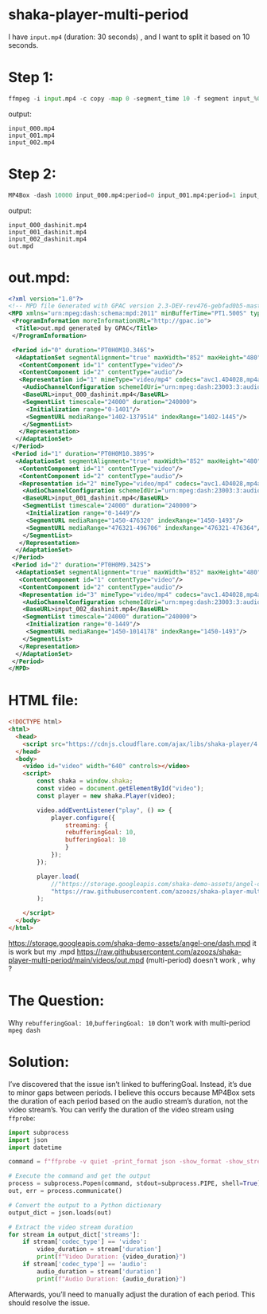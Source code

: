 # shaka-player-multi-period
I have `input.mp4` (duration: 30 seconds) , and I want to split it based on 10 seconds.
# Step 1:
```python
ffmpeg -i input.mp4 -c copy -map 0 -segment_time 10 -f segment input_%03d.mp4
```
output:
```
input_000.mp4
input_001.mp4
input_002.mp4
```

# Step 2:
```python
MP4Box -dash 10000 input_000.mp4:period=0 input_001.mp4:period=1 input_002.mp4:period=2 -out out.mpd
```

output:
```
input_000_dashinit.mp4
input_001_dashinit.mp4
input_002_dashinit.mp4
out.mpd
```

# out.mpd:
```xml
<?xml version="1.0"?>
<!-- MPD file Generated with GPAC version 2.3-DEV-rev476-gebfad0b5-master at 2024-03-21T09:42:00.505Z -->
<MPD xmlns="urn:mpeg:dash:schema:mpd:2011" minBufferTime="PT1.500S" type="static" mediaPresentationDuration="PT0H0M30.077S" maxSegmentDuration="PT0H0M10.136S" profiles="urn:mpeg:dash:profile:full:2011">
 <ProgramInformation moreInformationURL="http://gpac.io">
  <Title>out.mpd generated by GPAC</Title>
 </ProgramInformation>

 <Period id="0" duration="PT0H0M10.346S">
  <AdaptationSet segmentAlignment="true" maxWidth="852" maxHeight="480" maxFrameRate="24000/1001" par="16:9" lang="ja" startWithSAP="1">
   <ContentComponent id="1" contentType="video"/>
   <ContentComponent id="2" contentType="audio"/>
   <Representation id="1" mimeType="video/mp4" codecs="avc1.4D4028,mp4a.40.2" width="852" height="480" frameRate="24000/1001" sar="640:639" bandwidth="989991">
    <AudioChannelConfiguration schemeIdUri="urn:mpeg:dash:23003:3:audio_channel_configuration:2011" value="2"/>
    <BaseURL>input_000_dashinit.mp4</BaseURL>
    <SegmentList timescale="24000" duration="240000">
     <Initialization range="0-1401"/>
     <SegmentURL mediaRange="1402-1379514" indexRange="1402-1445"/>
    </SegmentList>
   </Representation>
  </AdaptationSet>
 </Period>
 <Period id="1" duration="PT0H0M10.389S">
  <AdaptationSet segmentAlignment="true" maxWidth="852" maxHeight="480" maxFrameRate="24000/1001" par="16:9" lang="ja" startWithSAP="1">
   <ContentComponent id="1" contentType="video"/>
   <ContentComponent id="2" contentType="audio"/>
   <Representation id="2" mimeType="video/mp4" codecs="avc1.4D4028,mp4a.40.2" width="852" height="480" frameRate="24000/1001" sar="640:639" bandwidth="122979">
    <AudioChannelConfiguration schemeIdUri="urn:mpeg:dash:23003:3:audio_channel_configuration:2011" value="2"/>
    <BaseURL>input_001_dashinit.mp4</BaseURL>
    <SegmentList timescale="24000" duration="240000">
     <Initialization range="0-1449"/>
     <SegmentURL mediaRange="1450-476320" indexRange="1450-1493"/>
     <SegmentURL mediaRange="476321-496706" indexRange="476321-476364"/>
    </SegmentList>
   </Representation>
  </AdaptationSet>
 </Period>
 <Period id="2" duration="PT0H0M9.342S">
  <AdaptationSet segmentAlignment="true" maxWidth="852" maxHeight="480" maxFrameRate="24000/1001" par="16:9" lang="ja" startWithSAP="1">
   <ContentComponent id="1" contentType="video"/>
   <ContentComponent id="2" contentType="audio"/>
   <Representation id="3" mimeType="video/mp4" codecs="avc1.4D4028,mp4a.40.2" width="852" height="480" frameRate="24000/1001" sar="640:639" bandwidth="228267">
    <AudioChannelConfiguration schemeIdUri="urn:mpeg:dash:23003:3:audio_channel_configuration:2011" value="2"/>
    <BaseURL>input_002_dashinit.mp4</BaseURL>
    <SegmentList timescale="24000" duration="240000">
     <Initialization range="0-1449"/>
     <SegmentURL mediaRange="1450-1014178" indexRange="1450-1493"/>
    </SegmentList>
   </Representation>
  </AdaptationSet>
 </Period>
</MPD>
```


# HTML file:
```html
<!DOCTYPE html>
<html>
  <head>
    <script src="https://cdnjs.cloudflare.com/ajax/libs/shaka-player/4.7.11/shaka-player.compiled.js"></script>
  </head>
  <body>
    <video id="video" width="640" controls></video>
    <script>
        const shaka = window.shaka;
        const video = document.getElementById("video");
        const player = new shaka.Player(video);

        video.addEventListener("play", () => {
            player.configure({
                streaming: {
                rebufferingGoal: 10,
                bufferingGoal: 10
                }
            });
        });

        player.load(
            //"https://storage.googleapis.com/shaka-demo-assets/angel-one/dash.mpd"
            "https://raw.githubusercontent.com/azoozs/shaka-player-multi-period/main/videos/out.mpd"
        );

    </script>
  </body>
</html>
```

https://storage.googleapis.com/shaka-demo-assets/angel-one/dash.mpd it is work
but my .mpd https://raw.githubusercontent.com/azoozs/shaka-player-multi-period/main/videos/out.mpd (multi-period) doesn't work , why ? 

# The Question:
Why `rebufferingGoal: 10`,`bufferingGoal: 10` don't work with multi-period `mpeg dash`


# Solution:

I’ve discovered that the issue isn’t linked to bufferingGoal. Instead, it’s due to minor gaps between periods. I believe this occurs because MP4Box sets the duration of each period based on the audio stream’s duration, not the video stream’s. You can verify the duration of the video stream using `ffprobe`:

```python
import subprocess
import json
import datetime

command = f"ffprobe -v quiet -print_format json -show_format -show_streams input_001.mp4"

# Execute the command and get the output
process = subprocess.Popen(command, stdout=subprocess.PIPE, shell=True)
out, err = process.communicate()

# Convert the output to a Python dictionary
output_dict = json.loads(out)

# Extract the video stream duration
for stream in output_dict['streams']:
    if stream['codec_type'] == 'video':
        video_duration = stream['duration']
        print(f"Video Duration: {video_duration}")
    if stream['codec_type'] == 'audio':
        audio_duration = stream['duration']
        print(f"Audio Duration: {audio_duration}")

```

Afterwards, you’ll need to manually adjust the duration of each period. This should resolve the issue.
